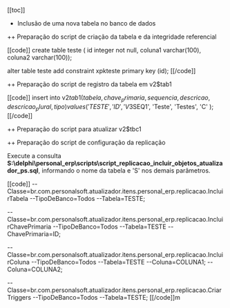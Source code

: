 [[toc]]

+ Inclusão de uma nova tabela no banco de dados 

++ Preparação do script de criação da tabela e da integridade referencial

[[code]]
create table teste (
  id integer not null,
  coluna1 varchar(100),
  coluna2 varchar(100));

alter table teste add constraint xpkteste primary key (id);
[[/code]]

++ Preparação do script de registro da tabela em v2$tab1

[[code]]
insert into v2$tab1 (
  tabela,
  chave_primaria,
  sequencia,
  descricao,
  descricao_plural,
  tipo )
values (
  'TESTE',
  'ID',
  'V3$SEQ1',
  'Teste',
  'Testes',
  'C' );
[[/code]]

++ Preparação do script para atualizar v2$tbc1

++ Preparação do script de configuração da replicação

Execute a consulta **S:\delphi\personal_erp\scripts\script_replicacao_incluir_objetos_atualizador_ps.sql**, informando o nome da tabela e 'S' nos demais parâmetros.

[[code]]
--Classe=br.com.personalsoft.atualizador.itens.personal_erp.replicacao.IncluirTabela
--TipoDeBanco=Todos
--Tabela=TESTE;

--Classe=br.com.personalsoft.atualizador.itens.personal_erp.replicacao.IncluirChavePrimaria
--TipoDeBanco=Todos
--Tabela=TESTE
--ChavePrimaria=ID;

--Classe=br.com.personalsoft.atualizador.itens.personal_erp.replicacao.IncluirColuna
--TipoDeBanco=Todos
--Tabela=TESTE
--Coluna=COLUNA1;
--Coluna=COLUNA2;

--Classe=br.com.personalsoft.atualizador.itens.personal_erp.replicacao.CriarTriggers
--TipoDeBanco=Todos
--Tabela=TESTE;
[[/code]]m